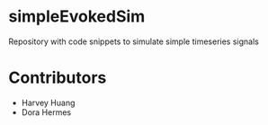# simpleEvokedSim
Repository with code snippets to simulate simple timeseries signals

# Contributors
- Harvey Huang 
- Dora Hermes
